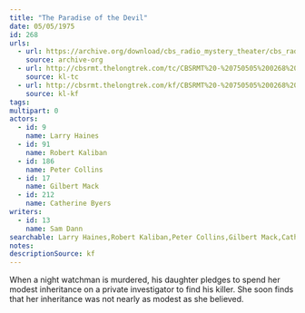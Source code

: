 ```yaml
---
title: "The Paradise of the Devil"
date: 05/05/1975
id: 268
urls: 
  - url: https://archive.org/download/cbs_radio_mystery_theater/cbs_radio_mystery_theater-0251-0300.zip/cbs_radio_mystery_theater-0251-0300%2Fcbsrmt_0268_the_paradise_of_the_devil.mp3
    source: archive-org
  - url: http://cbsrmt.thelongtrek.com/tc/CBSRMT%20-%20750505%200268%20The%20Paradise%20of%20the%20Devil_tc.mp3
    source: kl-tc
  - url: http://cbsrmt.thelongtrek.com/kf/CBSRMT%20-%20750505%200268%20The%20Paradise%20Of%20The%20Devil_kf.mp3
    source: kl-kf
tags: 
multipart: 0
actors:  
  - id: 9
    name: Larry Haines  
  - id: 91
    name: Robert Kaliban  
  - id: 186
    name: Peter Collins  
  - id: 17
    name: Gilbert Mack  
  - id: 212
    name: Catherine Byers
writers:  
  - id: 13
    name: Sam Dann
searchable: Larry Haines,Robert Kaliban,Peter Collins,Gilbert Mack,Catherine Byers Sam Dann
notes: 
descriptionSource: kf
---
```

When a night watchman is murdered, his daughter pledges to spend her modest inheritance on a private investigator to find his killer. She soon finds that her inheritance was not nearly as modest as she believed.